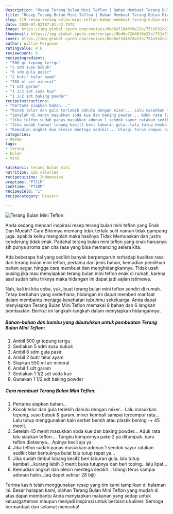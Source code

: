 ```yaml
---
description: "Resep Terang Bulan Mini Teflon | Bahan Membuat Terang Bulan Mini Teflon Yang Mudah Dan Praktis"
title: "Resep Terang Bulan Mini Teflon | Bahan Membuat Terang Bulan Mini Teflon Yang Mudah Dan Praktis"
slug: 219-resep-terang-bulan-mini-teflon-bahan-membuat-terang-bulan-mini-teflon-yang-mudah-dan-praktis
date: 2020-07-02T07:01:43.757Z
image: https://img-global.cpcdn.com/recipes/0bd6e72d46f8e22e/751x532cq70/terang-bulan-mini-teflon-foto-resep-utama.jpg
thumbnail: https://img-global.cpcdn.com/recipes/0bd6e72d46f8e22e/751x532cq70/terang-bulan-mini-teflon-foto-resep-utama.jpg
cover: https://img-global.cpcdn.com/recipes/0bd6e72d46f8e22e/751x532cq70/terang-bulan-mini-teflon-foto-resep-utama.jpg
author: Willie Ferguson
ratingvalue: 4.6
reviewcount: 9
recipeingredient:
- "500 gr tepung terigu"
- "5 sdm susu bubuk"
- "6 sdm gula pasir"
- "2 butir telur ayam"
- "550 ml air mineral"
- "1 sdt garam"
- "1 1/2 sdt soda kue"
- "1 1/2 sdt baking powder"
recipeinstructions:
- "Pertama siapkan bahan..."
- "Kocok telur dan gula terlebih dahulu dengan mixer... Lalu masukkan tepung, susu bubuk &amp; garam..mixer kembali sampai tercampur rata... Lalu tutup menggunakan kain serbet bersih atau plastik bening -+ 45 menit."
- "Setelah 45 menit masukkan soda kue dan baking powder... Aduk rata lalu siapkan teflon.... Tungku kompornya pake 2 ya ditumpuk..baru teflon diatasnya... Apinya kecil aja ya"
- "Jika telfon sudah panas masukkan adonan 1 sendok sayur ratakan sedikit biar bentuknya bulat lalu tutup rapat ya..."
- "Jika sudah timbul lubang kecil2 beri taburan gula..lalu tutup kembali...kurang lebih 3 menit buka tutupnya dan beri toping...lalu lipat..."
- "Kemudian angkat dan olesin mentega sedikit... Ulangi terus sampai adonan habis..(aq dapet sekitar 28 biji)"
categories:
- Resep
tags:
- terang
- bulan
- mini

katakunci: terang bulan mini 
nutrition: 126 calories
recipecuisine: Indonesian
preptime: "PT31M"
cooktime: "PT38M"
recipeyield: "1"
recipecategory: Dessert

---
```



![Terang Bulan Mini Teflon](https://img-global.cpcdn.com/recipes/0bd6e72d46f8e22e/751x532cq70/terang-bulan-mini-teflon-foto-resep-utama.jpg)

Anda sedang mencari inspirasi resep terang bulan mini teflon yang Enak Dan Mudah? Cara Bikinnya memang tidak terlalu sulit namun tidak gampang juga. apabila keliru mengolah maka hasilnya Tidak Memuaskan dan justru cenderung tidak enak. Padahal terang bulan mini teflon yang enak harusnya sih punya aroma dan cita rasa yang bisa memancing selera kita.

Ada beberapa hal yang sedikit banyak berpengaruh terhadap kualitas rasa dari terang bulan mini teflon, pertama dari jenis bahan, kemudian pemilihan bahan segar, hingga cara membuat dan menghidangkannya. Tidak usah pusing jika mau menyiapkan terang bulan mini teflon enak di rumah, karena asal sudah tahu triknya maka hidangan ini dapat jadi sajian istimewa.




Nah, kali ini kita coba, yuk, buat terang bulan mini teflon sendiri di rumah. Tetap berbahan yang sederhana, hidangan ini dapat memberi manfaat dalam membantu menjaga kesehatan tubuhmu sekeluarga. Anda dapat menyiapkan Terang Bulan Mini Teflon memakai 8 bahan dan 6 langkah pembuatan. Berikut ini langkah-langkah dalam menyiapkan hidangannya.

<!--inarticleads1-->

##### Bahan-bahan dan bumbu yang dibutuhkan untuk pembuatan Terang Bulan Mini Teflon:

1. Ambil 500 gr tepung terigu
1. Sediakan 5 sdm susu bubuk
1. Ambil 6 sdm gula pasir
1. Ambil 2 butir telur ayam
1. Siapkan 550 ml air mineral
1. Ambil 1 sdt garam
1. Sediakan 1 1/2 sdt soda kue
1. Gunakan 1 1/2 sdt baking powder




<!--inarticleads2-->

##### Cara membuat Terang Bulan Mini Teflon:

1. Pertama siapkan bahan...
1. Kocok telur dan gula terlebih dahulu dengan mixer... Lalu masukkan tepung, susu bubuk &amp; garam..mixer kembali sampai tercampur rata... Lalu tutup menggunakan kain serbet bersih atau plastik bening -+ 45 menit.
1. Setelah 45 menit masukkan soda kue dan baking powder... Aduk rata lalu siapkan teflon.... Tungku kompornya pake 2 ya ditumpuk..baru teflon diatasnya... Apinya kecil aja ya
1. Jika telfon sudah panas masukkan adonan 1 sendok sayur ratakan sedikit biar bentuknya bulat lalu tutup rapat ya...
1. Jika sudah timbul lubang kecil2 beri taburan gula..lalu tutup kembali...kurang lebih 3 menit buka tutupnya dan beri toping...lalu lipat...
1. Kemudian angkat dan olesin mentega sedikit... Ulangi terus sampai adonan habis..(aq dapet sekitar 28 biji)




Terima kasih telah menggunakan resep yang tim kami tampilkan di halaman ini. Besar harapan kami, olahan Terang Bulan Mini Teflon yang mudah di atas dapat membantu Anda menyiapkan makanan yang sedap untuk keluarga/teman maupun menjadi inspirasi untuk berbisnis kuliner. Semoga bermanfaat dan selamat mencoba!
